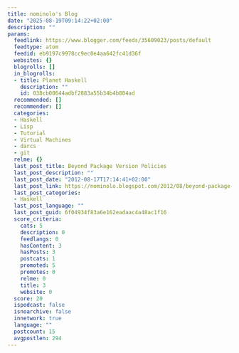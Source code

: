 ```yaml
---
title: nominolo's Blog
date: "2025-08-19T09:14:22+02:00"
description: ""
params:
  feedlink: https://www.blogger.com/feeds/35609023/posts/default
  feedtype: atom
  feedid: eb9197c9978cc9ec0e4aa642fc41d36f
  websites: {}
  blogrolls: []
  in_blogrolls:
  - title: Planet Haskell
    description: ""
    id: 038cb00644adbf2883a55b34b4b804ad
  recommended: []
  recommender: []
  categories:
  - Haskell
  - Lisp
  - Tutorial
  - Virtual Machines
  - darcs
  - git
  relme: {}
  last_post_title: Beyond Package Version Policies
  last_post_description: ""
  last_post_date: "2012-08-17T17:14:41+02:00"
  last_post_link: https://nominolo.blogspot.com/2012/08/beyond-package-version-policies.html
  last_post_categories:
  - Haskell
  last_post_language: ""
  last_post_guid: 6f04934f83a6e162eadaac4a48ac1f16
  score_criteria:
    cats: 5
    description: 0
    feedlangs: 0
    hasContent: 3
    hasPosts: 3
    postcats: 1
    promoted: 5
    promotes: 0
    relme: 0
    title: 3
    website: 0
  score: 20
  ispodcast: false
  isnoarchive: false
  innetwork: true
  language: ""
  postcount: 15
  avgpostlen: 294
---
```

